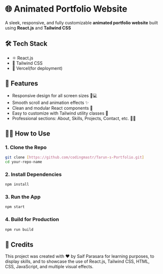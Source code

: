# 🌐 Animated Portfolio Website

A sleek, responsive, and fully customizable **animated portfolio website** built using **React.js** and **Tailwind CSS**


## 🛠️ Tech Stack

- ⚛️ React.js
- 🎨 Tailwind CSS
- 💾 Vercel(for deployment)

## 📁 Features

- Responsive design for all screen sizes 📱💻
- Smooth scroll and animation effects ✨
- Clean and modular React components 🧩
- Easy to customize with Tailwind utility classes 🎯
- Professional sections: About, Skills, Projects, Contact, etc. 👨‍💻


## 🧑‍💻 How to Use

### 1. Clone the Repo

```bash
git clone [https://github.com/codingmastr/Tarun-s-Portfolio.git]
cd your-repo-name
````

### 2. Install Dependencies

```bash
npm install
```

### 3. Run the App

```bash
npm start
```

### 4. Build for Production

```bash
npm run build
```


## 🌟 Credits

This project was created with ❤️ by Saif Parasara for learning purposes, to display skills, and to showcase the use of React.js, Tailwind CSS, HTML, CSS, JavaScript, and multiple visual effects.

